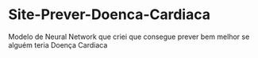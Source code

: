 # Site-Prever-Doenca-Cardiaca
Modelo de Neural Network que criei que consegue prever bem melhor se alguém teria Doença Cardiaca
